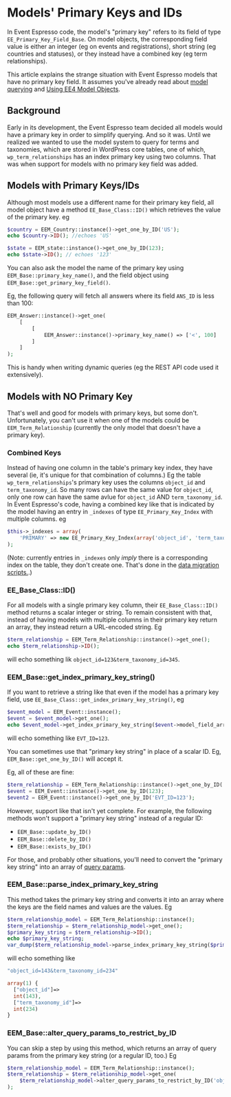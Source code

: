 # Models' Primary Keys and IDs
In Event Espresso code, the model's "primary key" refers to its field of type `EE_Primary_Key_Field_Base`.
On model objects, the corresponding field value is either an integer (eg on events and registrations), 
short string (eg countries and statuses), or they instead have a combined key (eg term relationships).

This article explains the strange situation with Event Espresso models that have no primary key field. It assumes you've already
read about [model querying](model-querying.md) and [Using EE4 Model Objects](using-ee4-model-objects.md).

## Background
Early in its development, the Event Espresso team decided all models would have a primary key in order to simplify querying.
And so it was. Until we realized we wanted to use the model system to query for terms and taxonomies, which are stored in
WordPress core tables, one of which, `wp_term_relationships` has an index primary key using two columns. That was when support for models
with no primary key field was added.

## Models with Primary Keys/IDs
Although most models use a different name for their primary key field, all model object have a method `EE_Base_Class::ID()` which retrieves
the value of the primary key.
eg
```php
$country = EEM_Country::instance()->get_one_by_ID('US');
echo $country->ID(); //echoes 'US'

$state = EEM_state::instance()->get_one_by_ID(123);
echo $state->ID(); // echoes '123'
```
You can also ask the model the name of the primary key using `EEM_Base::primary_key_name()`, and the field object using
`EEM_Base::get_primary_key_field()`.

Eg, the following query will fetch all answers where its field `ANS_ID` is less than 100:
```php
EEM_Answer::instance()->get_one(
    [
        [
            EEM_Answer::instance()->primary_key_name() => ['<', 100]
        ]
    ]
);
```

This is handy when writing dynamic queries (eg the REST API code used it extensively).

## Models with NO Primary Key
That's well and good for models with primary keys, but some don't. Unfortunately, you 
can't use it when one of the models could be `EEM_Term_Relationship` (currently the only model that doesn't have a primary key).

### Combined Keys
Instead of having one column in the table's primary key index, they have several (ie, it's unique for that combination of columns.) 
Eg the table `wp_term_relationships`'s primary key uses the columns `object_id` and `term_taxonomy_id`. So many rows can
have the same value for `object_id`, only one row can have the same avlue for `object_id` AND `term_taxonomy_id`.
In Event Espresso's code, having a combined key like that is indicated by the model having an entry in `_indexes` of type
`EE_Primary_Key_Index` with multiple columns. eg
```php
$this->_indexes = array(
    'PRIMARY' => new EE_Primary_Key_Index(array('object_id', 'term_taxonomy_id')),
);
```
(Note: currently entries in `_indexes` only *imply* there is a corresponding index on the table, they don't create one. 
That's done in the [data migration scripts.](../H--Data-Migration-System/README.md).)
 
### EE_Base_Class::ID()
For all models with a single primary key column, their `EE_Base_Class::ID()` method returns a scalar integer or string.
To remain consistent with that, instead of having models with multiple columns in their primary key return an array,
they instead return a URL-encoded string. Eg

```php
$term_relationship = EEM_Term_Relationship::instance()->get_one();
echo $term_relationship->ID();
```
will echo something lik `object_id=123&term_taxonomy_id=345`.

### EEM_Base::get_index_primary_key_string()
If you want to retrieve a string like that even if the model has a primary key field, use `EE_Base_Class::get_index_primary_key_string()`,
eg

```php
$event_model = EEM_Event::instance();
$event = $event_model->get_one();
echo $event_model->get_index_primary_key_string($event->model_field_array());
```
will echo something like `EVT_ID=123`.

You can sometimes use that "primary key string" in place of a scalar ID. Eg, `EEM_Base::get_one_by_ID()` will accept it.

Eg, all of these are fine:
```php
$term_relationship = EEM_Term_Relationship::instance()->get_one_by_ID('object_id=123&term_taxonomy_id=456');
$event = EEM_Event::instance()->get_one_by_ID(123);
$event2 = EEM_Event::instance()->get_one_by_ID('EVT_ID=123');
```

However, support like that isn't yet complete. For example, the following methods won't support a "primary key string"
instead of a regular ID:

* `EEM_Base::update_by_ID()`
* `EEM_Base::delete_by_ID()`
* `EEM_Base::exists_by_ID()`

For those, and probably other situations, you'll need to convert the "primary key string" into an array of [query params](model-query-params.md).

### EEM_Base::parse_index_primary_key_string
This method takes the primary key string and converts it into an array where the keys are the field names and values
are the values. Eg
```php
$term_relationship_model = EEM_Term_Relationship::instance(); 
$term_relationship = $term_relationship_model->get_one();
$primary_key_string = $term_relationship->ID();
echo $primary_key_string;
var_dump($term_relationship_model->parse_index_primary_key_string($primary_key_string));
```

will echo something like 

```php
"object_id=143&term_taxonomy_id=234"

array(1) {
  ["object_id"]=>
  int(143),
  ["term_taxonomy_id"]=>
  int(234)
}
```

### EEM_Base::alter_query_params_to_restrict_by_ID
You can skip a step by using this method, which returns an array of query params from the primary key string (or a regular ID, too.)
Eg

```php
$term_relationship_model = EEM_Term_Relationship::instance();
$term_relationship = $term_relationship_model->get_one(
    $term_relationship_model->alter_query_params_to_restrict_by_ID('object_id=123&term_taxonomy_id=345')
);
```
